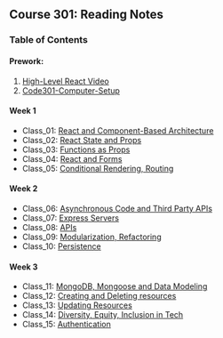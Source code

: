 ## Course 301: Reading Notes

### Table of Contents

#### Prework:

1. [High-Level React Video](301/react-video.md)
2. [Code301-Computer-Setup](301/code301-setup.md)

#### Week 1

* Class_01: [React and Component-Based Architecture](301/class-01.md)
* Class_02: [React State and Props](class-02.md)
* Class_03: [Functions as Props](class-03.md)
* Class_04: [React and Forms](class-04.md)
* Class_05: [Conditional Rendering, Routing](class-05.md)

#### Week 2

* Class_06: [Asynchronous Code and Third Party APIs](class-06.md)
* Class_07: [Express Servers](class-07.md)
* Class_08: [APIs](class-08.md)
* Class_09: [Modularization, Refactoring](class-09.md)
* Class_10: [Persistence](class-10.md)

#### Week 3

* Class_11: [MongoDB, Mongoose and Data Modeling](class-11.md)
* Class_12: [Creating and Deleting resources](class-12.md)
* Class_13: [Updating Resources](class-13.md)
* Class_14: [Diversity, Equity, Inclusion in Tech](class-14.md)
* Class_15: [Authentication](class-15.md)